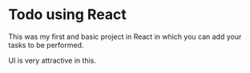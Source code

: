  # Todo using React

This was my first and basic project in React in which you can add your tasks to be performed.   

UI is very attractive in this.



 




  




 




 





 



 




 














 




















































































